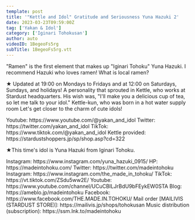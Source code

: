 ```yaml
---
template: post
title: '"Kettle and Idol" Gratitude and Seriousness Yuna Hazuki 2'
date: 2023-03-23T09:59:00Z
tag: ['Yakan & Idol']
category: ['Iginari Tohokusan']
author: auto 
videoID: 1BegeoFs5rg
subTitle: 1BegeoFs5rg.vtt
---
```

"Ramen" is the first element that makes up "Iginari Tohoku" Yuna Hazuki.
I recommend Hazuki who loves ramen! What is local ramen?

★ Updated at 19:00 on Mondays to Fridays and at 12:00 on Saturdays, Sundays, and holidays!
A personality that sprouted in Kettle, who works at Stardust headquarters.
His wish was, "I'll make you a delicious cup of tea, so let me talk to your idol."
Kettle-kun, who was born in a hot water supply room
Let's get closer to the charm of cute idols!

<Kettle and Idol>
Youtube: https://www.youtube.com/@yakan_and_idol
Twitter: https://twitter.com/yakan_and_idol
TikTok: https://www.tiktok.com/@yakan_and_idol
Kettle provided: https://stardustshoppers.jp/sp/shop.asp?cd=322

★This time's idol is Yuna Hazuki from Iginari Tohoku.

<Yuna Hazuki>
Instagram: https://www.instagram.com/yuna_hazuki_0915/

<Iginari Tohoku product>
HP: https://madeintohoku.com/
Twitter: https://twitter.com/madeintohoku
Instagram: https://www.instagram.com/the_made_in_tohoku/
TikTok: https://vt.tiktok.com/ZSdu5ww2E/
Youtube: https://www.youtube.com/channel/UCuCBILJrBdU9bFEykEW0STA
Blog: https://ameblo.jp/madeintohoku
Facebook: https://www.facebook.com/THE.MADE.IN.TOHOKU/
Mail order [MAILIVIS (STARDUST STORE)]: https://mailivis.jp/shops/tohokusan
Music distribution (subscription): https://ssm.lnk.to/madeintohoku